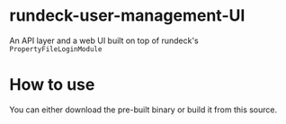 # rundeck-user-management-UI
An API layer and a web UI built on top of rundeck's `PropertyFileLoginModule`

# How to use
You can either download the pre-built binary or build it from this source.